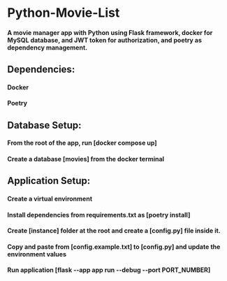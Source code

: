 # Python-Movie-List
#### A movie manager app with Python using Flask framework, docker for MySQL database, and JWT token for authorization, and poetry as dependency management.


## Dependencies:
#### Docker
#### Poetry

## Database Setup:
#### From the root of the app, run [docker compose up]
#### Create a database [movies] from the docker terminal



## Application Setup:
#### Create a virtual environment
#### Install dependencies from requirements.txt as [poetry install]
#### Create [instance] folder at the root and create a [config.py] file inside it.
#### Copy and paste from [config.example.txt] to [config.py] and update the environment values
#### Run application [flask --app app run --debug --port PORT_NUMBER]
